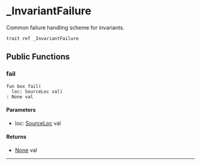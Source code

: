 # _InvariantFailure

Common failure handling scheme for invariants.


```pony
trait ref _InvariantFailure
```

## Public Functions

### fail

```pony
fun box fail(
  loc: SourceLoc val)
: None val
```
#### Parameters

*   loc: [SourceLoc](builtin-SourceLoc) val

#### Returns

* [None](builtin-None) val

---

